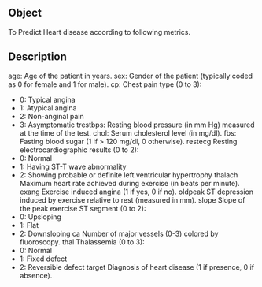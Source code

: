 ## Object
To Predict Heart disease according to following metrics.

## Description
age: 	Age of the patient in years.
sex: 	Gender of the patient (typically coded as 0 for female and 1 for male).
cp: 	Chest pain type (0 to 3):
- 0: Typical angina
- 1: Atypical angina
- 2: Non-anginal pain
- 3: Asymptomatic
trestbps:	Resting blood pressure (in mm Hg) measured at the time of the test.
chol:	Serum cholesterol level (in mg/dl).
fbs: 	Fasting blood sugar (1 if > 120 mg/dl, 0 otherwise).
restecg	Resting electrocardiographic results (0 to 2):
- 0: Normal
- 1: Having ST-T wave abnormality
- 2: Showing probable or definite left ventricular hypertrophy
thalach	Maximum heart rate achieved during exercise (in beats per minute).
exang	Exercise induced angina (1 if yes, 0 if no).
oldpeak	ST depression induced by exercise relative to rest (measured in mm).
slope	Slope of the peak exercise ST segment (0 to 2):
- 0: Upsloping
- 1: Flat
- 2: Downsloping
ca	Number of major vessels (0-3) colored by fluoroscopy.
thal	Thalassemia (0 to 3):
- 0: Normal
- 1: Fixed defect
- 2: Reversible defect
target	Diagnosis of heart disease (1 if presence, 0 if absence).

